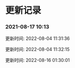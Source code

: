 # 更新记录

### 2021-08-17 10:13
 

更新时间: 2022-08-04 11:31:36

更新时间: 2022-08-04 11:32:15

更新时间: 2022-08-16 01:30:01
